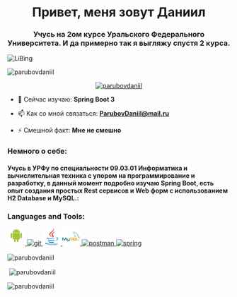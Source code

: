 <h1 align="center">Привет, меня зовут Даниил</h1>
<h3 align="center">Учусь на 2ом курсе Уральского Федерального Университета. И да примерно так я выгляжу спустя 2 курса.</h3>
<img aligh="center" alt="LiBing" width="1200" src="https://i.ytimg.com/vi/D4cuirlmTQI/maxresdefault.jpg?sqp=-oaymwEmCIAKENAF8quKqQMa8AEB-AH-CYAC0AWKAgwIABABGGUgXyhIMA8=&rs=AOn4CLDnOJzYWxUWvDGfcjC5Qz4EEmCAfQ">

<p align="left"> <img src="https://komarev.com/ghpvc/?username=parubovdaniil&label=Profile%20views&color=1683a7&style=flat" alt="parubovdaniil" /> </p>

<p align="center"> <a href="https://github.com/ryo-ma/github-profile-trophy"><img src="https://github-profile-trophy.vercel.app/?username=parubovdaniil" alt="parubovdaniil" /></a> </p>

- 🌱 Сейчас изучаю: **Spring Boot 3**

- 📫 Как со мной связаться: **ParubovDaniil@mail.ru**

- ⚡ Смешной факт: **Мне не смешно**
<h3>Немного о себе:</h3>
<h4 align="left">Учусь в УРФу по специальности 09.03.01 Информатика и вычислительная техника с упором на программирование и разработку, в данный момент подробно изучаю Spring Boot, есть опыт создания простых Rest сервисов и Web форм с использованием H2 Database и MySQL.:</h4>
<p align="left">
</p>

<h3 align="left">Languages and Tools:</h3>
<p align="left"> <a href="https://developer.android.com" target="_blank" rel="noreferrer"> <img src="https://raw.githubusercontent.com/devicons/devicon/master/icons/android/android-original-wordmark.svg" alt="android" width="40" height="40"/> </a> <a href="https://git-scm.com/" target="_blank" rel="noreferrer"> <img src="https://www.vectorlogo.zone/logos/git-scm/git-scm-icon.svg" alt="git" width="40" height="40"/> </a> <a href="https://www.java.com" target="_blank" rel="noreferrer"> <img src="https://raw.githubusercontent.com/devicons/devicon/master/icons/java/java-original.svg" alt="java" width="40" height="40"/> </a> <a href="https://www.mysql.com/" target="_blank" rel="noreferrer"> <img src="https://raw.githubusercontent.com/devicons/devicon/master/icons/mysql/mysql-original-wordmark.svg" alt="mysql" width="40" height="40"/> </a> <a href="https://postman.com" target="_blank" rel="noreferrer"> <img src="https://www.vectorlogo.zone/logos/getpostman/getpostman-icon.svg" alt="postman" width="40" height="40"/> </a> <a href="https://spring.io/" target="_blank" rel="noreferrer"> <img src="https://www.vectorlogo.zone/logos/springio/springio-icon.svg" alt="spring" width="40" height="40"/> </a> </p>

<p><img align="center" src="https://github-readme-stats.vercel.app/api/top-langs?username=parubovdaniil&show_icons=true&theme=dark&locale=en&layout=compact" alt="parubovdaniil" /></p>

<p>&nbsp;<img align="center" src="https://github-readme-stats.vercel.app/api?username=parubovdaniil&show_icons=true&theme=dark&locale=en" alt="parubovdaniil" /></p>

<p><img align="center" src="https://github-readme-streak-stats.herokuapp.com/?user=parubovdaniil&theme=dark" alt="parubovdaniil" /></p>
<p></p>
<p></p>
<p></p>

<p></p>
<p></p>
<p></p>
<p></p>
<p></p>
<p></p>
<p></p>
<p></p>
<p></p>
<p></p>
<p></p>










